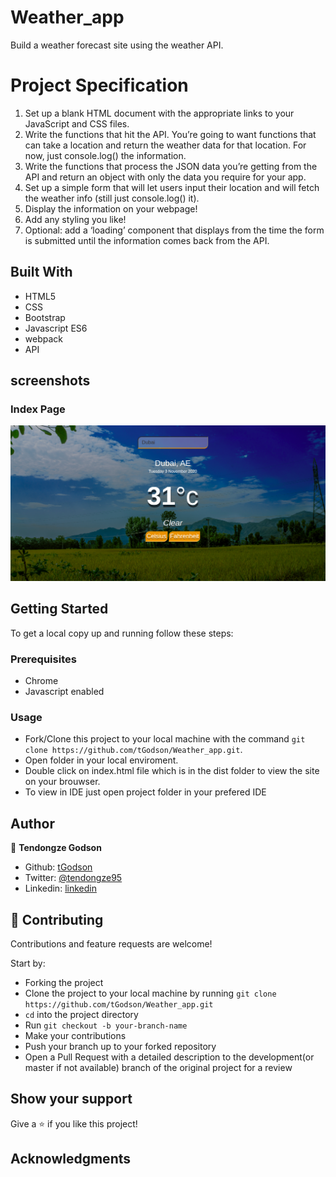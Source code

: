 # Weather_app

Build a weather forecast site using the weather API.
# Project Specification

1. Set up a blank HTML document with the appropriate links to your JavaScript and CSS files.
2. Write the functions that hit the API. You’re going to want functions that can take a location and return the weather data for that location. For now, just console.log() the information.
3. Write the functions that process the JSON data you’re getting from the API and return an object with only the data you require for your app.
4. Set up a simple form that will let users input their location and will fetch the weather info (still just console.log() it).
5. Display the information on your webpage!
6. Add any styling you like!
7. Optional: add a ‘loading’ component that displays from the time the form is submitted until the information comes back from the API.

## Built With

- HTML5
- CSS
- Bootstrap
- Javascript ES6
- webpack
- API

## screenshots

### Index Page

![screenshot](app_screenshot.png)

## Getting Started

To get a local copy up and running follow these steps:

### Prerequisites

- Chrome
- Javascript enabled

### Usage

- Fork/Clone this project to your local machine with the command `git clone https://github.com/tGodson/Weather_app.git`.
- Open folder in your local enviroment.
- Double click on index.html file which is in the dist folder to view the site on your brouwser.
- To view in IDE just open project folder in your prefered IDE

## Author

👤 **Tendongze Godson**

- Github: [tGodson](https://github.com/tGodson)
- Twitter: [@tendongze95](https://twitter.com/tendongze95)
- Linkedin: [linkedin](https://www.linkedin.com/in/tendongzegodson)

## 🤝 Contributing

Contributions and feature requests are welcome!

Start by:

- Forking the project
- Clone the project to your local machine by running `git clone https://github.com/tGodson/Weather_app.git`
- `cd` into the project directory
- Run `git checkout -b your-branch-name`
- Make your contributions
- Push your branch up to your forked repository
- Open a Pull Request with a detailed description to the development(or master if not available) branch of the original project for a review

## Show your support

Give a ⭐️ if you like this project!

## Acknowledgments

